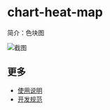 # chart-heat-map

简介：色块图

![截图](https://img.alicdn.com/tfs/TB1W_FoixrI8KJjy0FpXXb5hVXa-1906-1222.png)

## 更多

* [使用说明](http://gitlab.alibaba-inc.com/ice/notes/issues/830)
* [开发规范](http://gitlab.alibaba-inc.com/ice/notes/issues/830)

